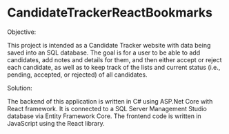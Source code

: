 # CandidateTrackerReactBookmarks
Objective:

This project is intended as a Candidate Tracker website with data being saved into an SQL database. The goal is for a user to be able to add candidates, add notes and details for them, and then either accept or reject each candidate, as well as to keep track of the lists and current status (i.e., pending, accepted, or rejected) of all candidates. 

Solution:

The backend of this application is written in C# using ASP.Net Core with React framework. It is connected to a SQL Server Management Studio database via Entity Framework Core. The frontend code is written in JavaScript using the React library.
